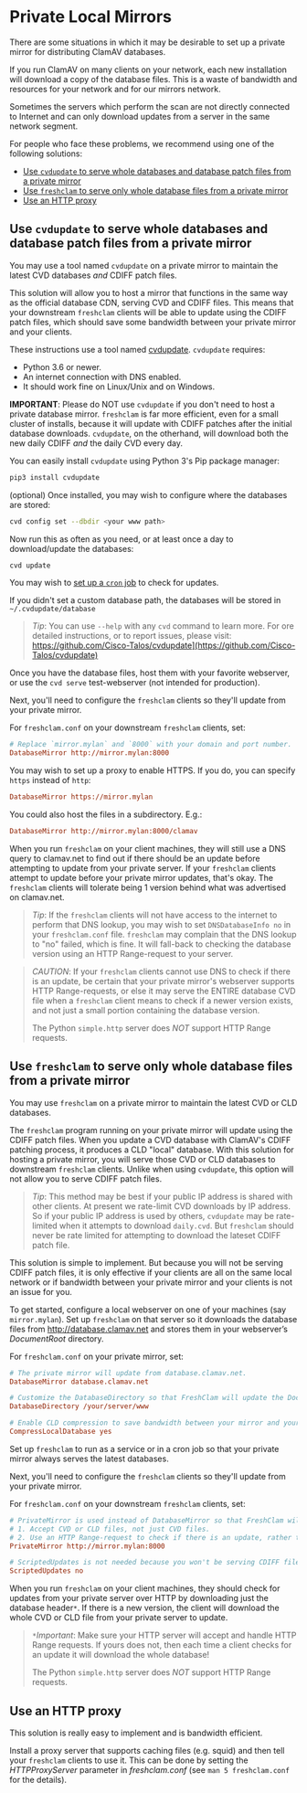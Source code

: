 # Private Local Mirrors

There are some situations in which it may be desirable to set up a private mirror for distributing ClamAV databases.

If you run ClamAV on many clients on your network, each new installation will download a copy of the database files. This is a waste of bandwidth and resources for your network and for our mirrors network.

Sometimes the servers which perform the scan are not directly connected to Internet and can only download updates from a server in the same network segment.

For people who face these problems, we recommend using one of the following solutions:
  - [Use `cvdupdate` to serve whole databases and database patch files from a private mirror](#use-cvdupdate-to-serve-whole-databases-and-database-patch-files-from-a-private-mirror)
  - [Use `freshclam` to serve only whole database files from a private mirror](#use-freshclam-to-serve-only-whole-database-files-from-a-private-mirror)
  - [Use an HTTP proxy](#use-an-http-proxy)

## Use `cvdupdate` to serve whole databases and database patch files from a private mirror

You may use a tool named `cvdupdate` on a private mirror to maintain the latest CVD databases *and* CDIFF patch files.

This solution will allow you to host a mirror that functions in the same way as the official database CDN, serving CVD and CDIFF files. This means that your downstream `freshclam` clients will be able to update using the CDIFF patch files, which should save some bandwidth between your private mirror and your clients.

These instructions use a tool named [cvdupdate](https://github.com/Cisco-Talos/cvdupdate). `cvdupdate` requires:

- Python 3.6 or newer.
- An internet connection with DNS enabled.
- It should work fine on Linux/Unix and on Windows.

**IMPORTANT**: Please do NOT use `cvdupdate` if you don't need to host a private database mirror. `freshclam` is far more efficient, even for a small cluster of installs, because it will update with CDIFF patches after the initial database downloads. `cvdupdate`, on the otherhand, will download both the new daily CDIFF *and* the daily CVD every day.

You can easily install `cvdupdate` using Python 3's Pip package manager:
```bash
pip3 install cvdupdate
```

(optional) Once installed, you may wish to configure where the databases are stored:
```bash
cvd config set --dbdir <your www path>
```

Now run this as often as you need, or at least once a day to download/update the databases:
```bash
cvd update
```

You may wish to [set up a `cron` job](https://github.com/Cisco-Talos/cvdupdate#cron-example) to check for updates.

If you didn't set a custom database path, the databases will be stored in `~/.cvdupdate/database`

> _Tip_: You can use `--help` with any `cvd` command to learn more. For ore detailed instructions, or to report issues, please visit: https://github.com/Cisco-Talos/cvdupdate](https://github.com/Cisco-Talos/cvdupdate)

Once you have the database files, host them with your favorite webserver, or use the `cvd serve` test-webserver (not intended for production).

Next, you'll need to configure the `freshclam` clients so they'll update from your private mirror.

For `freshclam.conf` on your downstream `freshclam` clients, set:
```ini
# Replace `mirror.mylan` and `8000` with your domain and port number.
DatabaseMirror http://mirror.mylan:8000
```

You may wish to set up a proxy to enable HTTPS. If you do, you can specify `https` instead of `http`:
```ini
DatabaseMirror https://mirror.mylan
```

You could also host the files in a subdirectory. E.g.:
```ini
DatabaseMirror http://mirror.mylan:8000/clamav
```

When you run `freshclam` on your client machines, they will still use a DNS query to clamav.net to find out if there should be an update before attempting to update from your private server. If your `freshclam` clients attempt to update before your private mirror updates, that's okay. The `freshclam` clients will tolerate being 1 version behind what was advertised on clamav.net.

> _Tip_: If the `freshclam` clients will not have access to the internet to perform that DNS lookup, you may wish to set `DNSDatabaseInfo no` in your `freshclam.conf` file. `freshclam` may complain that the DNS lookup to "no" failed, which is fine. It will fall-back to checking the database version using an HTTP Range-request to your server.

> _CAUTION_: If your `freshclam` clients cannot use DNS to check if there is an update, be certain that your private mirror's webserver supports HTTP Range-requests, or else it may serve the ENTIRE database CVD file when a `freshclam` client means to check if a newer version exists, and not just a small portion containing the database version.
>
> The Python `simple.http` server does _NOT_ support HTTP Range requests.

## Use `freshclam` to serve only whole database files from a private mirror

You may use `freshclam` on a private mirror to maintain the latest CVD or CLD databases.

The `freshclam` program running on your private mirror will update using the CDIFF patch files. When you update a CVD database with ClamAV's CDIFF patching process, it produces a CLD "local" database. With this solution for hosting a private mirror, you will serve those CVD or CLD databases to downstream `freshclam` clients. Unlike when using `cvdupdate`, this option will not allow you to serve CDIFF patch files.

> _Tip_: This method may be best if your public IP address is shared with other clients. At present we rate-limit CVD downloads by IP address. So if your public IP address is used by others, `cvdupdate` may be rate-limited when it attempts to download `daily.cvd`. But `freshclam` should never be rate limited for attempting to download the lateset CDIFF patch file.

This solution is simple to implement. But because you will not be serving CDIFF patch files, it is only effective if your clients are all on the same local network or if bandwidth between your private mirror and your clients is not an issue for you.

To get started, configure a local webserver on one of your machines (say `mirror.mylan`). Set up `freshclam` on that server so it downloads the database files from http://database.clamav.net and stores them in your webserver’s *DocumentRoot* directory.

For `freshclam.conf` on your private mirror, set:
```ini
# The private mirror will update from database.clamav.net.
DatabaseMirror database.clamav.net

# Customize the DatabaseDirectory so that FreshClam will update the DocumentRoot.
DatabaseDirectory /your/server/www

# Enable CLD compression to save bandwidth between your mirror and your clients.
CompressLocalDatabase yes
```

Set up `freshclam` to run as a service or in a cron job so that your private mirror always serves the latest databases.

Next, you'll need to configure the `freshclam` clients so they'll update from your private mirror.

For `freshclam.conf` on your downstream `freshclam` clients, set:
```ini
# PrivateMirror is used instead of DatabaseMirror so that FreshClam will:
# 1. Accept CVD or CLD files, not just CVD files.
# 2. Use an HTTP Range-request to check if there is an update, rather than DNS.
PrivateMirror http://mirror.mylan:8000

# ScriptedUpdates is not needed because you won't be serving CDIFF files.
ScriptedUpdates no
```

When you run `freshclam` on your client machines, they should check for updates from your private server over HTTP by downloading just the database header`*`. If there is a new version, the client will download the whole CVD or CLD file from your private server to update.

> `*`_Important_: Make sure your HTTP server will accept and handle HTTP Range requests. If yours does not, then each time a client checks for an update it will download the whole database!
>
> The Python `simple.http` server does _NOT_ support HTTP Range requests.

## Use an HTTP proxy

This solution is really easy to implement and is bandwidth efficient.

Install a proxy server that supports caching files (e.g. squid) and then tell your `freshclam` clients to use it. This can be done by setting the _HTTPProxyServer_ parameter in _freshclam.conf_ (see `man 5 freshclam.conf` for the details).
